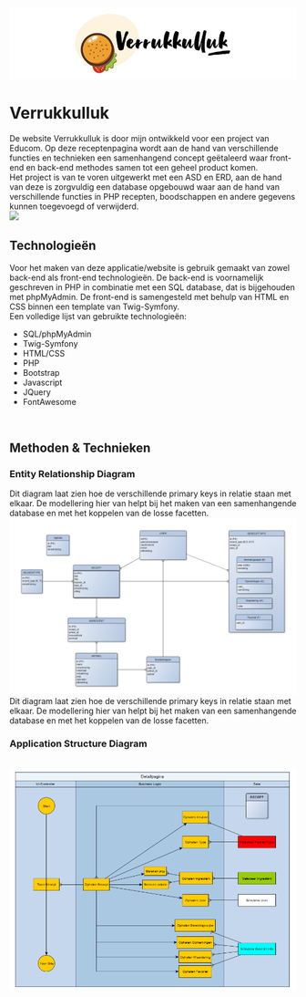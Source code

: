 <img src="assets/img/banner-v1.png">
<h1>Verrukkulluk</h1>
De website Verrukkulluk is door mijn ontwikkeld voor een project van Educom. Op deze receptenpagina wordt aan de hand van verschillende functies en technieken een samenhangend concept geëtaleerd waar front-end en back-end methodes samen tot een geheel product komen.
<br>
Het project is van te voren uitgewerkt met een ASD en ERD, aan de hand van deze is zorgvuldig een database opgebouwd waar aan de hand van verschillende functies in PHP recepten, boodschappen en andere gegevens kunnen toegevoegd of verwijderd. 
<br>
<img src="assets/screenshots/homepage.png">
<br>
<h2>Technologieën </h2>
Voor het maken van deze applicatie/website is gebruik gemaakt van zowel back-end als front-end technologieën. De back-end is voornamelijk geschreven in PHP in combinatie met een SQL database, dat is bijgehouden met phpMyAdmin. De front-end is samengesteld met behulp van HTML en CSS binnen een template van Twig-Symfony.
<br>
Een volledige lijst van gebruikte technologieën:
<br>
<ul>
    <li>SQL/phpMyAdmin</li>
    <li>Twig-Symfony</li>
    <li>HTML/CSS</li>
    <li>PHP</li>
    <li>Bootstrap</li>
    <li>Javascript</li>
    <li>JQuery</li>
    <li>FontAwesome</li>
</ul>
<br>
<h2>Methoden & Technieken</h2>
<h3>Entity Relationship Diagram</h3>
Dit diagram laat zien hoe de verschillende primary keys in relatie staan met elkaar. De modellering hier van helpt bij het maken van een samenhangende database en met het koppelen van de losse facetten.
<br>
<img src="assets/screenshots/ERD.png">
<br>
Dit diagram laat zien hoe de verschillende primary keys in relatie staan met elkaar. De modellering hier van helpt bij het maken van een samenhangende database en met het koppelen van de losse facetten.
<br>
<h3>Application Structure Diagram</h3>

<br>
<img src="assets/screenshots/ASD.png">

